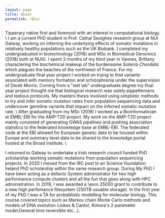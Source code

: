 ```yaml
---
layout: page
title: About
permalink: /Bio/
---
```


Tipperary native first and foremost with an interest in computational biology. \ I am a current PhD student in Prof. Cathal Seoighes research group at NUI Galway, working on inferring the underlying effects of somatic mutations in relatively healthy populations such as the UK Biobank. I completed my undergraduated in biotechnology (2016) and MSc in Biomedical Genomics (2018) both at NUIG. I spent 3 months of my third year in Vannes, Brittany charactering the biochemical makeup of the burdensome *Solieria Chordalis* which plagues the beaches of the northwest of France. For my undergraduate final year project I worked on trying to find variants associated with memory formation and schizophrenia under the supervision of Derek Morris. Coming from a "wet lab" undergraduate degree my final year project thought me that biological research was solely pippettemans and tedious protocols. My masters thesis involved using simplistic methods to try and infer somatic mutation rates from population sequencing data and undercover germline variants that impact on the inferred somatic mutation rate. \ After graduating from my MSc (2018) I worked as a Bioinformatician at EMBL-EBI for the AMP-T2D project. My work on the AMP-T2D project mainly consisted of generating GWAS pipelines and pushing association statistics to the federated knowledge base at EMBL-EBI. The federated node at the EBI allowed for European genetic data to be housed within Europe and summary level data to be shared to the knwoledge portal hosted at the Broad institute. \

I returned to Galway to undertake a Irish research council funded PhD scholarship working somatic mutations from population sequencing projects. In 2020 I moved from the IRC post to an Science foundation Ireland PhD scholarship within the same research group. During My PhD I have been acting as a defacto System administrator for two high performance compute clusters and all the fun that goes along with HPC administration. In 2019, I was awarded a \euro 25000 grant to contribute to a new high perfomance filesystem (250TB usuable storage). In the first year of my PhD I was a TA for probablistic modelling for molecular biology. This course covered topics such as Markov chain Monte Carlo methods and models of DNA evolution (Jukes & Cantor, Kimura's 2 parameter model,General time reversible etc...).
